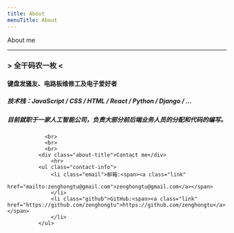 ```yaml
---
title: About
menuTitle: About
---
```

<div>
 <div >About me</div>
     <hr>
                <h3>> 全干码农一枚 <</h3>
                <h4> 键盘发骚友、电路板维修工及电子爱好者 </h4> 
                <h5> 技术栈：JavaScript / CSS / HTML / React / Python / Django / ... </h5>
                <h5 class="job">目前就职于一家人工智能公司，负责大部分前后端业务人员的分配和代码的编写。</h5>
            
                <br>
                <br>
                <br>
              <div class="about-title">Contact me</div>
                  <hr>
              <ul class="contact-info">
                  <li class="email">邮箱:<span><a class="link"
                                                href="mailto:zenghongtu@gmail.com">zenghongtu@gmail.com</a></span>
                  </li>
                  <li class="github">GitHub:<span><a class="link" href="https://github.com/zenghongtu">https://github.com/zenghongtu</a></span>
                  </li>
              </ul>
 </div>
